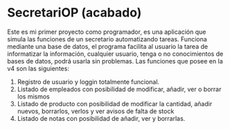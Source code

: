 # SecretariOP (acabado)
Este es mi primer proyecto como programador, es una aplicación que simula las funciones de un secretario automatizando tareas.
Funciona mediante una base de datos, el programa facilita al usuario la tarea de informatizar la información, cualquier usuario, tenga o no conocimientos de bases de datos, podrá
usarla sin problemas.
Las funciones que posee en la v4 son las siguientes:
  1) Registro de usuario y loggin totalmente funcional.
  2) Listado de empleados con posibilidad de modificar, añadir, ver o borrar los mismos
  3) Listado de producto con posibilidad de modificar la cantidad, añadir nuevos, borrarlos, verlos y ver avisos de falta de stock
  4) Listado de notas con posibilidad de añadir, ver y borrarlas.


